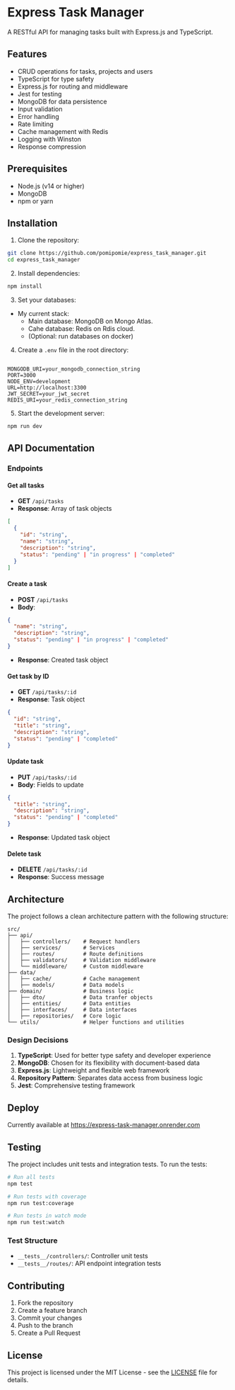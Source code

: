 # Express Task Manager

A RESTful API for managing tasks built with Express.js and TypeScript.

## Features

- CRUD operations for tasks, projects and users
- TypeScript for type safety
- Express.js for routing and middleware
- Jest for testing
- MongoDB for data persistence
- Input validation
- Error handling
- Rate limiting
- Cache management with Redis
- Logging with Winston
- Response compression

## Prerequisites

- Node.js (v14 or higher)
- MongoDB
- npm or yarn

## Installation

1. Clone the repository:
```bash
git clone https://github.com/pomipomie/express_task_manager.git
cd express_task_manager
```

2. Install dependencies:
```bash
npm install
```

3. Set your databases:
   
  - My current stack:
    - Main database: MongoDB on Mongo Atlas.
    - Cahe database: Redis on Rdis cloud.
    - (Optional: run databases on docker)

4. Create a `.env` file in the root directory:
```

MONGODB_URI=your_mongodb_connection_string
PORT=3000
NODE_ENV=development
URL=http://localhost:3300
JWT_SECRET=your_jwt_secret
REDIS_URI=your_redis_connection_string

```

5. Start the development server:
```bash
npm run dev
```

## API Documentation

### Endpoints

#### Get all tasks
- **GET** `/api/tasks`
- **Response**: Array of task objects
```json
[
  {
    "id": "string",
    "name": "string",
    "description": "string",
    "status": "pending" | "in progress" | "completed"
  }
]
```

#### Create a task
- **POST** `/api/tasks`
- **Body**:
```json
{
  "name": "string",
  "description": "string",
  "status": "pending" | "in progress" | "completed"
}
```
- **Response**: Created task object

#### Get task by ID
- **GET** `/api/tasks/:id`
- **Response**: Task object
```json
{
  "id": "string",
  "title": "string",
  "description": "string",
  "status": "pending" | "completed"
}
```

#### Update task
- **PUT** `/api/tasks/:id`
- **Body**: Fields to update
```json
{
  "title": "string",
  "description": "string",
  "status": "pending" | "completed"
}
```
- **Response**: Updated task object

#### Delete task
- **DELETE** `/api/tasks/:id`
- **Response**: Success message

## Architecture

The project follows a clean architecture pattern with the following structure:

```
src/
├── api/
│   ├── controllers/    # Request handlers
│   ├── services/       # Services
│   ├── routes/         # Route definitions
│   ├── validators/     # Validation middleware
│   └── middleware/     # Custom middleware
├── data/               
│   ├── cache/          # Cache management
│   ├── models/         # Data models
├── domain/             # Business logic
│   ├── dto/            # Data tranfer objects
│   ├── entities/       # Data entities
│   ├── interfaces/     # Data interfaces
│   ├── repositories/   # Core logic
└── utils/              # Helper functions and utilities
```

### Design Decisions

1. **TypeScript**: Used for better type safety and developer experience
2. **MongoDB**: Chosen for its flexibility with document-based data
3. **Express.js**: Lightweight and flexible web framework
4. **Repository Pattern**: Separates data access from business logic
5. **Jest**: Comprehensive testing framework

## Deploy

Currently available at https://express-task-manager.onrender.com

## Testing

The project includes unit tests and integration tests. To run the tests:

```bash
# Run all tests
npm test

# Run tests with coverage
npm run test:coverage

# Run tests in watch mode
npm run test:watch
```

### Test Structure

- `__tests__/controllers/`: Controller unit tests
- `__tests__/routes/`: API endpoint integration tests

## Contributing

1. Fork the repository
2. Create a feature branch
3. Commit your changes
4. Push to the branch
5. Create a Pull Request

## License

This project is licensed under the MIT License - see the [LICENSE](LICENSE) file for details.
